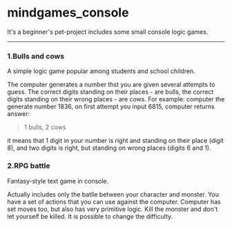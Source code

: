 ﻿# mindgames_console

It's a beginner's pet-project includes some small console logic games.
***
### 1.Bulls and cows
A simple logic game popular among students and school children.

The computer generates a number thst you are given several attempts to guess.
The correct digits standing on their places - are bulls, the correct digits standing on their wrong places - are cows.
For example: computer the generate number 1836, on first attempt you input 6815, computer returns answer:
>1 bulls, 2 cows

it means that 1 digit in your number is right and standing on their place (digit 8), and two digits is right, but standing on wrong places (digits 6 and 1).

### 2.RPG battle
Fantasy-style text game in console.

Actually includes only the batlle between your character and monster. You have a set of actions that you can use against the computer.
Computer has set moves too, but also has very primitive logic. Kill the monster and don't let yourself be killed. It is possible to change the difficulty. 
